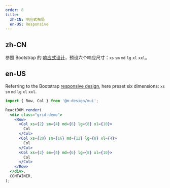 ```yaml
---
order: 8
title:
  zh-CN: 响应式布局
  en-US: Responsive
---
```


## zh-CN

参照 Bootstrap 的 [响应式设计](http://getbootstrap.com/css/#grid-media-queries)，预设六个响应尺寸：`xs` `sm` `md` `lg` `xl` `xxl`。

## en-US

Referring to the Bootstrap [responsive design](http://getbootstrap.com/css/#grid-media-queries), here preset six dimensions: `xs` `sm` `md` `lg` `xl` `xxl`.

```jsx
import { Row, Col } from '@m-design/mui';

ReactDOM.render(
  <div class="grid-demo">
    <Row>
      <Col xs={2} sm={4} md={6} lg={8} xl={10}>
        Col
      </Col>
      <Col xs={20} sm={16} md={12} lg={8} xl={4}>
        Col
      </Col>
      <Col xs={2} sm={4} md={6} lg={8} xl={10}>
        Col
      </Col>
    </Row>
  </div>,
  CONTAINER,
);
```
